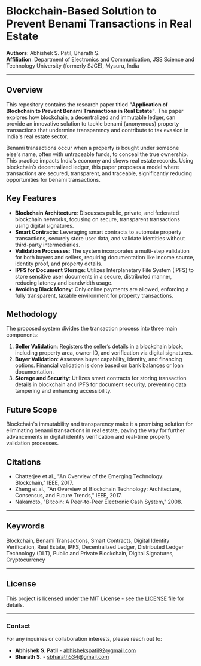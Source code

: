 # Blockchain-Based Solution to Prevent Benami Transactions in Real Estate

**Authors**: Abhishek S. Patil, Bharath S.  
**Affiliation**: Department of Electronics and Communication, JSS Science and Technology University (formerly SJCE), Mysuru, India

---

## Overview

This repository contains the research paper titled **"Application of Blockchain to Prevent Benami Transactions in Real Estate"**. The paper explores how blockchain, a decentralized and immutable ledger, can provide an innovative solution to tackle benami (anonymous) property transactions that undermine transparency and contribute to tax evasion in India's real estate sector.

Benami transactions occur when a property is bought under someone else's name, often with untraceable funds, to conceal the true ownership. This practice impacts India’s economy and skews real estate records. Using blockchain’s decentralized ledger, this paper proposes a model where transactions are secured, transparent, and traceable, significantly reducing opportunities for benami transactions.

## Key Features

- **Blockchain Architecture**: Discusses public, private, and federated blockchain networks, focusing on secure, transparent transactions using digital signatures.
- **Smart Contracts**: Leveraging smart contracts to automate property transactions, securely store user data, and validate identities without third-party intermediaries.
- **Validation Processes**: The system incorporates a multi-step validation for both buyers and sellers, requiring documentation like income source, identity proof, and property details.
- **IPFS for Document Storage**: Utilizes Interplanetary File System (IPFS) to store sensitive user documents in a secure, distributed manner, reducing latency and bandwidth usage.
- **Avoiding Black Money**: Only online payments are allowed, enforcing a fully transparent, taxable environment for property transactions.

## Methodology

The proposed system divides the transaction process into three main components:

1. **Seller Validation**: Registers the seller’s details in a blockchain block, including property area, owner ID, and verification via digital signatures.
2. **Buyer Validation**: Assesses buyer capability, identity, and financing options. Financial validation is done based on bank balances or loan documentation.
3. **Storage and Security**: Utilizes smart contracts for storing transaction details in blockchain and IPFS for document security, preventing data tampering and enhancing accessibility.

## Future Scope

Blockchain's immutability and transparency make it a promising solution for eliminating benami transactions in real estate, paving the way for further advancements in digital identity verification and real-time property validation processes.

## Citations

- Chatterjee et al., "An Overview of the Emerging Technology: Blockchain," IEEE, 2017.
- Zheng et al., "An Overview of Blockchain Technology: Architecture, Consensus, and Future Trends," IEEE, 2017.
- Nakamoto, "Bitcoin: A Peer-to-Peer Electronic Cash System," 2008.

---

## Keywords

Blockchain, Benami Transactions, Smart Contracts, Digital Identity Verification, Real Estate, IPFS, Decentralized Ledger, Distributed Ledger Technology (DLT), Public and Private Blockchain, Digital Signatures, Cryptocurrency

---

## License

This project is licensed under the MIT License - see the [LICENSE](LICENSE) file for details.

---

### Contact

For any inquiries or collaboration interests, please reach out to:

- **Abhishek S. Patil** - [abhishekspatil92@gmail.com](mailto:abhishekspatil92@gmail.com)
- **Bharath S.** - [sbharath534@gmail.com](mailto:sbharath534@gmail.com)
